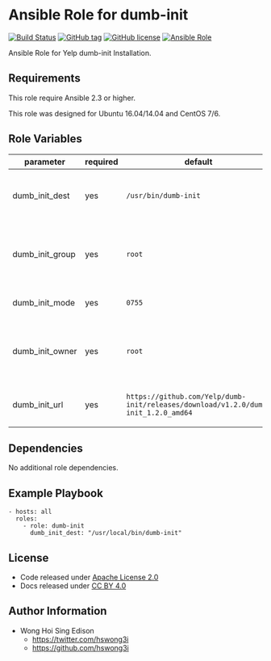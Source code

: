 Ansible Role for dumb-init
==========================

[![Build Status](https://travis-ci.org/alvistack/ansible-role-dumb-init.svg?branch=master)](https://travis-ci.org/alvistack/ansible-role-dumb-init)
[![GitHub tag](https://img.shields.io/github/tag/alvistack/ansible-role-dumb-init.svg)](https://github.com/alvistack/ansible-role-dumb-init)
[![GitHub license](https://img.shields.io/github/license/alvistack/ansible-role-dumb-init.svg)](https://github.com/alvistack/ansible-role-dumb-init/blob/master/LICENSE)
[![Ansible Role](https://img.shields.io/badge/galaxy-alvistack.dumb-init-blue.svg)](https://galaxy.ansible.com/alvistack/dumb-init)

Ansible Role for Yelp dumb-init Installation.

Requirements
------------

This role require Ansible 2.3 or higher.

This role was designed for Ubuntu 16.04/14.04 and CentOS 7/6.

Role Variables
--------------

<table>
<colgroup>
<col width="20%" />
<col width="20%" />
<col width="20%" />
<col width="20%" />
<col width="20%" />
</colgroup>
<thead>
<tr class="header">
<th>parameter</th>
<th>required</th>
<th>default</th>
<th>choices</th>
<th>comments</th>
</tr>
</thead>
<tbody>
<tr class="odd">
<td>dumb_init_dest</td>
<td>yes</td>
<td><code>/usr/bin/dumb-init</code></td>
<td></td>
<td>Absolute path of where to download the file to</td>
</tr>
<tr class="even">
<td>dumb_init_group</td>
<td>yes</td>
<td><code>root</code></td>
<td></td>
<td>Name of the group that should own the file</td>
</tr>
<tr class="odd">
<td>dumb_init_mode</td>
<td>yes</td>
<td><code>0755</code></td>
<td></td>
<td>Mode the file should be</td>
</tr>
<tr class="even">
<td>dumb_init_owner</td>
<td>yes</td>
<td><code>root</code></td>
<td></td>
<td>Name of the user that should own the file</td>
</tr>
<tr class="odd">
<td>dumb_init_url</td>
<td>yes</td>
<td><code>https://github.com/Yelp/dumb-init/releases/download/v1.2.0/dumb-init_1.2.0_amd64</code></td>
<td></td>
<td>URL for download dumb-init binary</td>
</tr>
</tbody>
</table>

Dependencies
------------

No additional role dependencies.

Example Playbook
----------------

    - hosts: all
      roles:
        - role: dumb-init
          dumb_init_dest: "/usr/local/bin/dumb-init"

License
-------

-   Code released under [Apache License 2.0](https://github.com/alvistack/ansible-role-dumb-init/blob/master/LICENSE)
-   Docs released under [CC BY 4.0](http://creativecommons.org/licenses/by/4.0/)

Author Information
------------------

-   Wong Hoi Sing Edison
    -   <https://twitter.com/hswong3i>
    -   <https://github.com/hswong3i>

